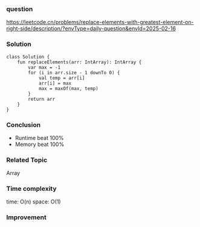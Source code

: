 ### question
https://leetcode.cn/problems/replace-elements-with-greatest-element-on-right-side/description/?envType=daily-question&envId=2025-02-16

### Solution
```
class Solution {
    fun replaceElements(arr: IntArray): IntArray {
        var max = -1
        for (i in arr.size - 1 downTo 0) {
            val temp = arr[i]
            arr[i] = max
            max = maxOf(max, temp)
        }
        return arr
    }
}
```

### Conclusion
- Runtime beat 100% 
- Memory beat 100%

### Related Topic
Array

### Time complexity
time: O(n)
space: O(1)

### Improvement